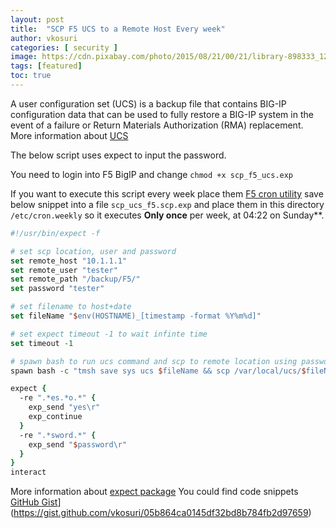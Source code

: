 ```yaml
---
layout: post
title:  "SCP F5 UCS to a Remote Host Every week"
author: vkosuri
categories: [ security ]
image: https://cdn.pixabay.com/photo/2015/08/21/00/21/library-898333_1280.jpg
tags: [featured]
toc: true
---
```

A user configuration set (UCS) is a backup file that contains BIG-IP configuration data that can be used to fully restore a BIG-IP system in the event of a failure or Return Materials Authorization (RMA) replacement. More information about [UCS]( https://support.f5.com/csp/article/K4423)

The below script uses expect to input the password.

You need to login into F5 BigIP and change ``chmod +x scp_f5_ucs.exp``

If you want to execute this script every week place them [F5 cron utility](https://support.f5.com/csp/article/K03108954) save below snippet into a file ``scp_ucs_f5.scp.exp`` and place them in this directory ``/etc/cron.weekly`` so it executes **Only once** per week, at 04:22 on Sunday**.

``` tcl
#!/usr/bin/expect -f

# set scp location, user and password
set remote_host "10.1.1.1"
set remote_user "tester"
set remote_path "/backup/F5/"
set password "tester"

# set filename to host+date
set fileName "$env(HOSTNAME)_[timestamp -format %Y%m%d]"

# set expect timeout -1 to wait infinte time
set timeout -1

# spawn bash to run ucs command and scp to remote location using password
spawn bash -c "tmsh save sys ucs $fileName && scp /var/local/ucs/$fileName $remote_user@$remote_host:$remote_path"

expect {
  -re ".*es.*o.*" {
    exp_send "yes\r"
    exp_continue
  }
  -re ".*sword.*" {
    exp_send "$password\r"
  }
}
interact
```


More information about [expect package](http://tcl.tk/man/expect5.31/expect.1.html)
You could find code snippets [GitHub Gist](https://gist.github.com/vkosuri/05b864ca0145df32bd8b784fb2d97659)](https://gist.github.com/vkosuri/05b864ca0145df32bd8b784fb2d97659)
